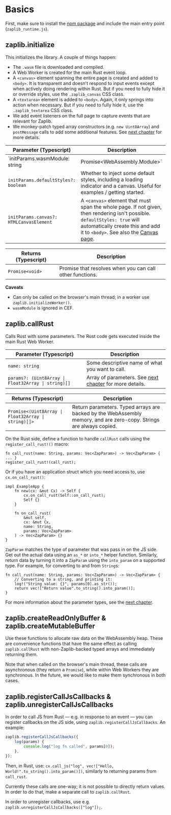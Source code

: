 # Basics

First, make sure to install the [npm package](https://www.npmjs.com/package/zaplib) and include the main entry point (`zaplib_runtime.js`).

## zaplib.initialize

This initializes the library. A couple of things happen:
* The `.wasm` file is downloaded and compiled.
* A Web Worker is created for the main Rust event loop.
* A `<canvas>` element spanning the entire page is created and added to `<body>`. It is transparent and doesn't respond to input events except when actively doing rendering within Rust. But if you need to fully hide it or override styles, use the `.zaplib_canvas` CSS class.
* A `<textarea>` element is added to `<body>`. Again, it only springs into action when necessary. But if you need to fully hide it, use the `.zaplib_textarea` CSS class.
* We add event listeners on the full page to capture events that are relevant for Zaplib.
* We monkey-patch typed array constructors (e.g. `new Uint8Array`) and `postMessage` calls to add some additional features. See [next chapter](./bridge_api_params.md) for more details.

| Parameter (Typescript)                      | Description |
|---------------------------------------------|---------|
| `initParams.wasmModule: string | Promise<WebAssembly.Module>` | Path to the `.wasm` file or a Promise for compiled wasm module. During development, typically something like `/target/wasm32-unknown-unknown/debug/my_package_name.wasm`. |
| `initParams.defaultStyles?: boolean` | Whether to inject some default styles, including a loading indicator and a canvas. Useful for examples / getting started. |
| `initParams.canvas?: HTMLCanvasElement` | A `<canvas>` element that must span the whole page. If not given, then rendering isn't possible. `defaultStyles: true` will automatically create this and add it to `<body>`. See also the [Canvas page](./rendering_api_canvas.md). |

<p></p>

| Returns (Typescript)                       | Description |
|---------------------------------------------|---------|
| `Promise<void>`                           | Promise that resolves when you can call other functions. |

**Caveats**
* Can only be called on the browser's main thread; in a worker use `zaplib.initializeWorker()`.
* `wasmModule` is ignored in CEF.

## zaplib.callRust

Calls Rust with some parameters. The Rust code gets executed inside the main Rust Web Worker.

| Parameter (Typescript)                      | Description |
|---------------------------------------------|---------|
| `name: string`                              | Some descriptive name of what you want to call. |
| <code>params?: (Uint8Array \| Float32Array \| string)[]</code> | Array of parameters. See [next chapter](./bridge_api_params.md) for more details. |

<p></p>

| Returns (Typescript)                       | Description |
|---------------------------------------------|---------|
| <code>Promise<(Uint8Array \| Float32Array \| string)[]></code> | Return parameters. Typed arrays are backed by the WebAssembly memory, and are zero-copy. Strings are always copied. |

On the Rust side, define a function to handle `callRust` calls using the `register_call_rust!()` macro:

```rust,noplayground
fn call_rust(name: String, params: Vec<ZapParam>) -> Vec<ZapParam> { ... }
register_call_rust!(call_rust);
```

Or if you have an application struct which you need access to, use `cx.on_call_rust()`:

```rust,noplayground
impl ExampleApp {
    fn new(cx: &mut Cx) -> Self {
        cx.on_call_rust(Self::on_call_rust);
        Self {}
    }

    fn on_call_rust(
        &mut self,
        cx: &mut Cx,
        name: String,
        params: Vec<ZapParam>
    ) -> Vec<ZapParam> {}
}
```

`ZapParam` matches the type of parameter that was pass in on the JS side. Get out the actual data using an `as_*` or `into_*` helper function. Similarly, return data by turning it into a `ZapParam` using the `into_param` on a supported type. For example, for converting to and from `String`s:

```rust,noplayground
fn call_rust(name: String, params: Vec<ZapParam>) -> Vec<ZapParam> {
    // Converting to a string, and printing it:
    log!("String value: {}", params[0].as_str());
    return vec!["Return value".to_string().into_param()];
}
```

For more information about the parameter types, see the [next chapter](./bridge_api_params.md).

## zaplib.createReadOnlyBuffer & zaplib.createMutableBuffer

Use these functions to allocate raw data on the WebAssembly heap. These are convenience functions that have the same effect as calling `zaplib.callRust` with non-Zaplib-backed typed arrays and immediately returning them.

Note that when called on the browser's main thread, these calls are asynchronous (they return a `Promise`), while within Web Workers they are synchronous. In the future, we would like to make them synchronous in both cases.

## zaplib.registerCallJsCallbacks & zaplib.unregisterCallJsCallbacks

In order to call JS from Rust — e.g. in response to an event — you can register callbacks on the JS side, using `zaplib.registerCallJsCallbacks`. An example:

```js
zaplib.registerCallJsCallbacks({
    log(params) {
        console.log("log fn called", params[0]);
    },
});
```

Then, in Rust, use: `cx.call_js("log", vec!["Hello, World!".to_string().into_param()])`, similarly to returning params from `call_rust`.

Currently these calls are one-way; it is not possible to directly return values. In order to do that, make a separate call to `zaplib.callRust`.

In order to unregister callbacks, use e.g. `zaplib.unregisterCallJsCallbacks(["log"]);`.

